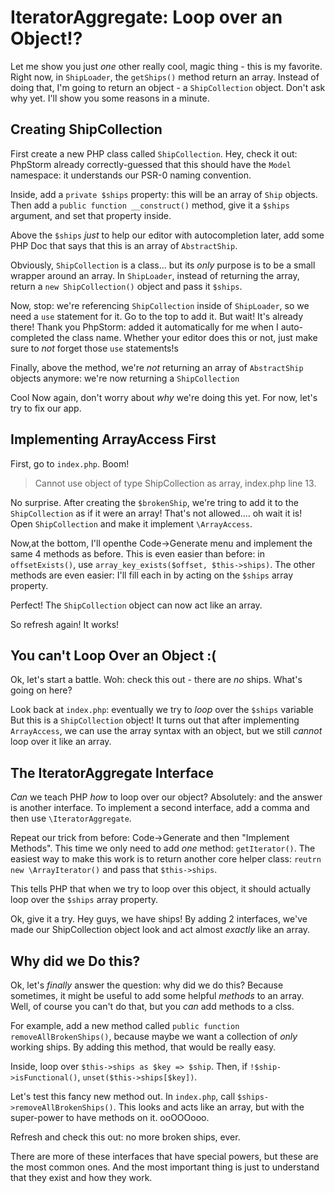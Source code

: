 # IteratorAggregate: Loop over an Object!?

Let me show you just *one* other really cool, magic thing - this is my favorite.
Right now, in `ShipLoader`, the `getShips()` method return an array. Instead of doing
that, I'm going to return an object - a `ShipCollection` object. Don't ask why yet.
I'll show you some reasons in a minute.

## Creating ShipCollection

First create a new PHP class called `ShipCollection`. Hey, check it out: PhpStorm
already correctly-guessed that this should have the `Model` namespace: it understands
our PSR-0 naming convention.

Inside, add a `private $ships` property: this will be an array of `Ship` objects.
Then add a `public function __construct()` method, give it a `$ships` argument, and
set that property inside.

Above the `$ships` *just* to help our editor with autocompletion later, add some
PHP Doc that says that this is an array of `AbstractShip`.

Obviously, `ShipCollection` is a class... but its *only* purpose is to be a small
wrapper around an array. In `ShipLoader`, instead of returning the array, return
a `new ShipCollection()` object and pass it `$ships`.

Now, stop: we're referencing `ShipCollection` inside of `ShipLoader`, so we need
a `use` statement for it. Go to the top to add it. But wait! It's already there!
Thank you PhpStorm: added it automatically for me when I auto-completed the class
name. Whether your editor does this or not, just make sure to *not* forget those
`use` statements!s

Finally, above the method, we're *not* returning an array of `AbstractShip` objects
anymore: we're now returning a `ShipCollection`

Cool Now again, don't worry about *why* we're doing this yet. For now, let's try
to fix our app.

## Implementing ArrayAccess First

First, go to `index.php`. Boom!

> Cannot use object of type ShipCollection as array, index.php line 13.

No surprise. After creating the `$brokenShip`, we're tring to add it to the `ShipCollection`
as if it were an array! That's not allowed.... oh wait it is! Open `ShipCollection`
and make it implement `\ArrayAccess`.

Now,at the bottom, I'll openthe Code->Generate menu and implement the same 4 methods
as before. This is even easier than before: in `offsetExists()`, use
`array_key_exists($offset, $this->ships)`. The other methods are even easier: I'll
fill each in by acting on the `$ships` array property.

Perfect! The `ShipCollection` object can now act like an array.

So refresh again! It works!

## You can't Loop Over an Object :(

Ok, let's start a battle. Woh: check this out - there are *no* ships. What's going
on here?

Look back at `index.php`: eventually we try to *loop* over the `$ships` variable
But this is a `ShipCollection` object! It turns out that after implementing `ArrayAccess`,
we can use the array syntax with an object, but we still *cannot* loop over it like
an array.

## The IteratorAggregate Interface

*Can* we teach PHP *how* to loop over our object? Absolutely: and the answer is
another interface. To implement a second interface, add a comma and then use
`\IteratorAggregate`. 

Repeat our trick from before: Code->Generate and then "Implement Methods". This time
we only need to add *one* method: `getIterator()`. The easiest way to make this work
is to return another core helper class: `reutrn new \ArrayIterator()` and pass that
`$this->ships`.

This tells PHP that when we try to loop over this object, it should actually loop
over the `$ships` array property.

Ok, give it a try. Hey guys, we have ships! By adding 2 interfaces, we've made our
ShipCollection object look and act almost *exactly* like an array.

## Why did we Do this?

Ok, let's *finally* answer the question: why did we do this? Because sometimes, it
might be useful to add some helpful *methods* to an array. Well, of course you can't
do that, but you *can* add methods to a clss.

For example, add a new method called `public function removeAllBrokenShips()`,
because maybe we want a collection of *only* working ships. By adding this method,
that would be really easy.

Inside, loop over `$this->ships as $key => $ship`. Then, if `!$ship->isFunctional()`,
`unset($this->ships[$key])`.

Let's test this fancy new method out. In `index.php`, call `$ships->removeAllBrokenShips()`.
This looks and acts like an array, but with the super-power to have methods on it.
ooOOOooo.

Refresh and check this out: no more broken ships, ever.

There are more of these interfaces that have special powers, but these are the most
common ones. And the most important thing is just to understand that they exist
and how they work.
